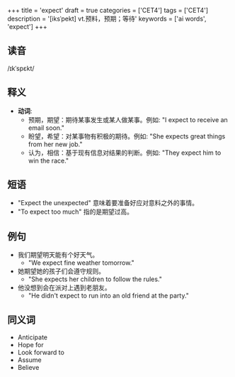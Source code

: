 +++
title = 'expect'
draft = true
categories = ['CET4']
tags = ['CET4']
description = '[iksˈpekt] vt.预料，预期；等待'
keywords = ['ai words', 'expect']
+++

## 读音
/ɪkˈspɛkt/

## 释义
- **动词**:
  - 预期，期望：期待某事发生或某人做某事。例如: "I expect to receive an email soon."
  - 盼望，希望：对某事物有积极的期待。例如: "She expects great things from her new job."
  - 认为，相信：基于现有信息对结果的判断。例如: "They expect him to win the race."

## 短语
- "Expect the unexpected" 意味着要准备好应对意料之外的事情。
- "To expect too much" 指的是期望过高。

## 例句
- 我们期望明天能有个好天气。
  - "We expect fine weather tomorrow."
- 她期望她的孩子们会遵守规则。
  - "She expects her children to follow the rules."
- 他没想到会在派对上遇到老朋友。
  - "He didn't expect to run into an old friend at the party."

## 同义词
- Anticipate
- Hope for
- Look forward to
- Assume
- Believe
